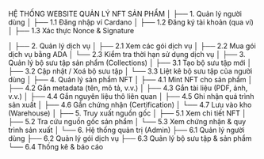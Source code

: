 HỆ THỐNG WEBSITE QUẢN LÝ NFT SẢN PHẨM
│
├── 1. Quản lý người dùng
│   ├── 1.1 Đăng nhập ví Cardano
│   ├── 1.2 Đăng ký tài khoản (qua ví)
│   ├── 1.3 Xác thực Nonce & Signature

│
├── 2. Quản lý dịch vụ
│   ├── 2.1 Xem các gói dịch vụ
│   ├── 2.2 Mua gói dịch vụ bằng ADA
│   └── 2.3 Kiểm tra thời hạn sử dụng dịch vụ
│
├── 3. Quản lý bộ sưu tập sản phẩm (Collections)
│   ├── 3.1 Tạo bộ sưu tập mới
│   ├── 3.2 Cập nhật / Xoá bộ sưu tập
│   └── 3.3 Liệt kê bộ sưu tập của người dùng
│
├── 4. Quản lý sản phẩm NFT
│   ├── 4.1 Mint NFT cho sản phẩm
│   ├── 4.2 Gắn metadata (tên, mô tả, v.v.)
│   ├── 4.3 Gắn tài liệu (PDF, ảnh, v.v.)
│   ├── 4.4 Gắn nguyên liệu thô liên quan
│   ├── 4.5 Ghi nhận quá trình sản xuất
│   ├── 4.6 Gắn chứng nhận (Certification)
│   └── 4.7 Lưu vào kho (Warehouse)
│
├── 5. Truy xuất nguồn gốc
│   ├── 5.1 Xem chi tiết NFT
│   ├── 5.2 Tra cứu nguồn gốc sản phẩm
│   └── 5.3 Xem chứng nhận & quy trình sản xuất
│
└── 6. Hệ thống quản trị (Admin)
    ├── 6.1 Quản lý người dùng
    ├── 6.2 Quản lý gói dịch vụ
    ├── 6.3 Quản lý bộ sưu tập & sản phẩm
    └── 6.4 Thống kê & báo cáo
